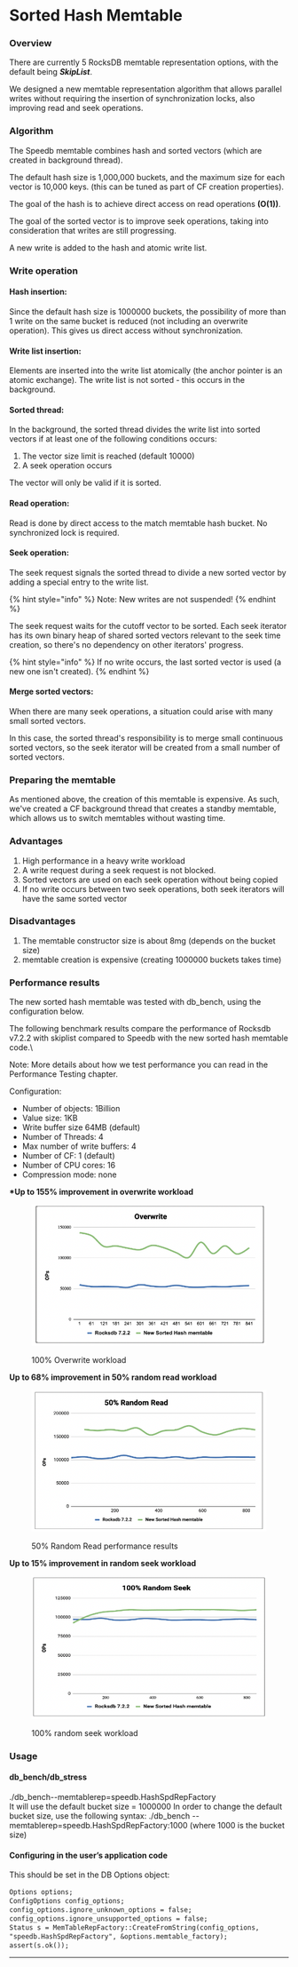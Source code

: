 # Sorted Hash Memtable

### Overview

There are currently 5 RocksDB memtable representation options, with the default being _**SkipList**_.&#x20;

We designed a new memtable representation algorithm that allows parallel writes without requiring the insertion of synchronization locks, also improving read and seek operations.

### Algorithm

The Speedb memtable combines hash and sorted vectors (which are created in background thread).

The default hash size is 1,000,000 buckets, and the maximum size for each vector is 10,000 keys. (this can be tuned as part of CF creation properties).

The goal of the hash is to achieve direct access on read operations **(O(1))**.&#x20;

The goal of the sorted vector is to improve seek operations, taking into consideration that writes are still progressing.&#x20;

A new write is added to the hash and atomic write list.

### Write operation

#### **Hash insertion:**

Since the default hash size is 1000000 buckets, the possibility of more than 1 write on the same bucket is reduced (not including an overwrite operation). This gives us direct access without synchronization.

#### Write list insertion:

Elements are inserted into the write list atomically (the anchor pointer is an atomic exchange). The write list is not sorted - this occurs in the background.

#### Sorted thread:

In the background, the sorted thread divides the write list into sorted vectors if at least one of the following conditions occurs:

1. The vector size limit is reached (default 10000)&#x20;
2. A seek operation occurs

The vector will only be valid if it is sorted.

#### Read operation:

Read is done by direct access to the match memtable hash bucket. No synchronized lock is required.

#### Seek operation:

The seek request signals the sorted thread to divide a new sorted vector by adding a special entry to the write list.&#x20;

{% hint style="info" %}
Note: New writes are not suspended!
{% endhint %}

The seek request waits for the cutoff vector to be sorted. Each seek iterator has its own binary heap of shared sorted vectors relevant to the seek time creation, so there's no dependency on other iterators' progress.

{% hint style="info" %}
If no write occurs, the last sorted vector is used (a new one isn't created).&#x20;
{% endhint %}

#### Merge sorted vectors:

When there are many seek operations, a situation could arise with many small sorted vectors.&#x20;

In this case, the sorted thread's responsibility is to merge small continuous sorted vectors, so the seek iterator will be created from a small number of sorted vectors.

### Preparing the memtable&#x20;

As mentioned above, the creation of this memtable is expensive. As such, we've created a CF background thread that creates a standby memtable, which allows us to switch memtables without wasting time.&#x20;

### Advantages

1. High performance in a heavy write workload &#x20;
2. A write request during a seek request is not blocked.&#x20;
3. Sorted vectors are used on each seek operation without being copied
4. If no write occurs between two seek operations, both seek iterators will have the same sorted vector&#x20;

### Disadvantages

1. The memtable constructor size is about 8mg (depends on the bucket size)&#x20;
2. memtable creation is expensive (creating 1000000 buckets takes time)

### Performance results&#x20;

The new sorted hash memtable was tested with db\_bench, using the configuration below.&#x20;

The following benchmark results compare the performance of Rocksdb v7.2.2 with skiplist compared to Speedb with the new sorted hash memtable code.\


Note: More details about how we test performance you can read in the Performance Testing chapter.&#x20;

Configuration:

* Number of objects: 1Billion&#x20;
* Value size: 1KB
* Write buffer size 64MB (default)
* Number of Threads: 4
* Max number of write buffers: 4
* Number of CF: 1 (default)
* Number of CPU cores: 16
* Compression mode: none

&#x20;**\*Up to 155% improvement in overwrite workload**&#x20;

<figure><img src="../.gitbook/assets/Overwrite - memtable" alt=""><figcaption><p>100% Overwrite workload <br></p></figcaption></figure>

**Up to 68% improvement in 50% random read workload**&#x20;

<figure><img src="../.gitbook/assets/random read memtable" alt=""><figcaption><p>50% Random Read performance results</p></figcaption></figure>

**Up to 15% improvement in random seek workload**&#x20;

<figure><img src="../.gitbook/assets/random seek memtable" alt=""><figcaption><p>100% random seek workload </p></figcaption></figure>

### Usage

#### db\_bench/db\_stress

./db\_bench--memtablerep=speedb.HashSpdRepFactory\
It will use the default bucket size = 1000000 In order to change the default bucket size, use the following syntax: ./db\_bench --memtablerep=speedb.HashSpdRepFactory:1000 (where 1000 is the bucket size)

#### Configuring in the user’s application code

This should be set in the DB Options object:&#x20;

```
Options options;
ConfigOptions config_options;
config_options.ignore_unknown_options = false;
config_options.ignore_unsupported_options = false;
Status s = MemTableRepFactory::CreateFromString(config_options, "speedb.HashSpdRepFactory", &options.memtable_factory);
assert(s.ok());

```

****



